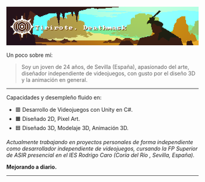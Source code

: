 
![[git-banner.png]](https://github.com/tirirote/tirirote/blob/main/git-banner.png)

Un poco sobre mí:
> Soy un joven de 24 años, de Sevilla (España), apasionado del arte, diseñador independiente de videojuegos, con gusto por el diseño 3D y la animación en general.

___
Capacidades y desempleño fluido en: 
- 🟥 Desarrollo de Videojuegos con Unity en C#.
- 🟧 Diseñado 2D, Pixel Art.
- 🟦 Diseñado 3D, Modelaje 3D, Animación 3D.

*Actualmente trabajando en proyectos personales de forma independiente como desarrollador independiente de videojuegos, cursando la FP Superior de ASIR presencial en el IES Rodrigo Caro (Coría del Río , Sevilla, España).*

**Mejorando a diario.**
___
